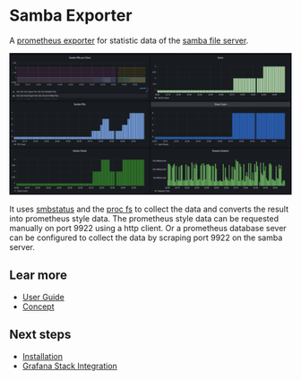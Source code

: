 # Samba Exporter

A [prometheus exporter](https://prometheus.io/docs/instrumenting/exporters/) for statistic data of the [samba file server](https://www.samba.org/).

![Screenshot of dashboard for the samba service](./assets/Samba-Dashboard.png)

It uses [smbstatus](https://www.samba.org/samba/docs/current/man-html/smbstatus.1.html) and the [proc fs](https://en.wikipedia.org/wiki/Procfs) to collect the data and converts the result into prometheus style data.
The prometheus style data can be requested manually on port 9922 using a http client. Or a prometheus database sever can be configured to collect the data by scraping port 9922 on the samba server.

## Lear more

- [User Guide](./UserDocs/UserGuide.md)
- [Concept](./UserDocs/Concept.md)

## Next steps

- [Installation](./Installation/InstallationGuide.md)
- [Grafana Stack Integration](./UserDocs/ServiceIntegration.md)
